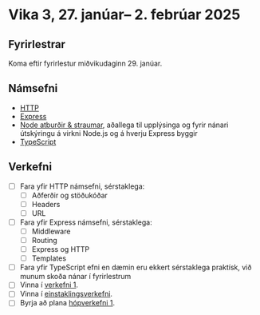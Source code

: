 # Vika 3, 27. janúar– 2. febrúar 2025

## Fyrirlestrar

Koma eftir fyrirlestur miðvikudaginn 29. janúar.

## Námsefni

- [HTTP](../namsefni/05.http/)
- [Express](../namsefni/06.express/)
- [Node atburðir & straumar](../namsefni/07.events-streams/), aðallega til upplýsinga og fyrir nánari útskýringu á virkni Node.js og á hverju Express byggir
- [TypeScript](../namsefni/08.typescript/)

## Verkefni

- [ ] Fara yfir HTTP námsefni, sérstaklega:
  - [ ] Aðferðir og stöðukóðar
  - [ ] Headers
  - [ ] URL
- [ ] Fara yfir Express námsefni, sérstaklega:
  - [ ] Middleware
  - [ ] Routing
  - [ ] Express og HTTP
  - [ ] Templates
- [ ] Fara yfir TypeScript efni en dæmin eru ekkert sérstaklega praktísk, við munum skoða nánar í fyrirlestrum
- [ ] Vinna í [verkefni 1](https://github.com/vefforritun/vef2-2025-v1).
- [ ] Vinna í [einstaklingsverkefni](https://github.com/vefforritun/vef2-2025-einstaklings).
- [ ] Byrja að plana [hópverkefni 1](https://github.com/vefforritun/vef2-2025-h1).
